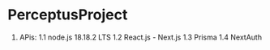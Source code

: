# PerceptusProject

1. APis:
 1.1 node.js 18.18.2 LTS
 1.2 React.js - Next.js
 1.3 Prisma
 1.4 NextAuth
